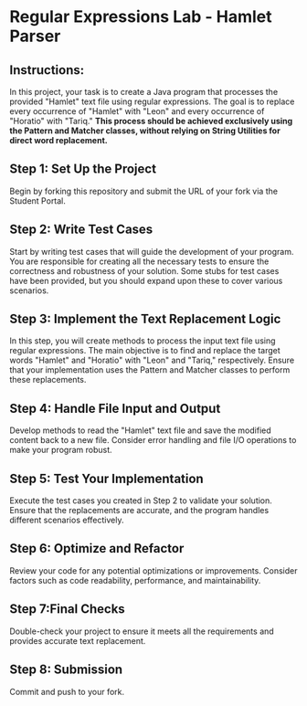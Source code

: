 # Regular Expressions Lab - Hamlet Parser

## Instructions:

In this project, your task is to create a Java program that processes the provided "Hamlet" text file using regular expressions.
The goal is to replace every occurrence of "Hamlet" with "Leon" and every occurrence of "Horatio" with "Tariq."
**This process should be achieved exclusively using the Pattern and Matcher classes, without relying on String Utilities for direct word replacement.**

## Step 1: Set Up the Project

Begin by forking this repository and submit the URL of your fork via the Student Portal.

## Step 2: Write Test Cases

Start by writing test cases that will guide the development of your program. You are responsible for creating all the necessary tests to ensure 
the correctness and robustness of your solution. Some stubs for test cases have been provided, but you should expand upon these to cover various scenarios.

## Step 3: Implement the Text Replacement Logic

In this step, you will create methods to process the input text file using regular expressions. 
The main objective is to find and replace the target words "Hamlet" and "Horatio" with "Leon" and "Tariq," respectively. 
Ensure that your implementation uses the Pattern and Matcher classes to perform these replacements.

## Step 4: Handle File Input and Output

Develop methods to read the "Hamlet" text file and save the modified content back to a new file. 
Consider error handling and file I/O operations to make your program robust.

## Step 5: Test Your Implementation

Execute the test cases you created in Step 2 to validate your solution. Ensure that the replacements are accurate, 
and the program handles different scenarios effectively.

## Step 6: Optimize and Refactor

Review your code for any potential optimizations or improvements. Consider factors such as code readability, performance, and maintainability.

## Step 7:Final Checks

Double-check your project to ensure it meets all the requirements and provides accurate text replacement.

## Step 8: Submission

Commit and push to your fork.




